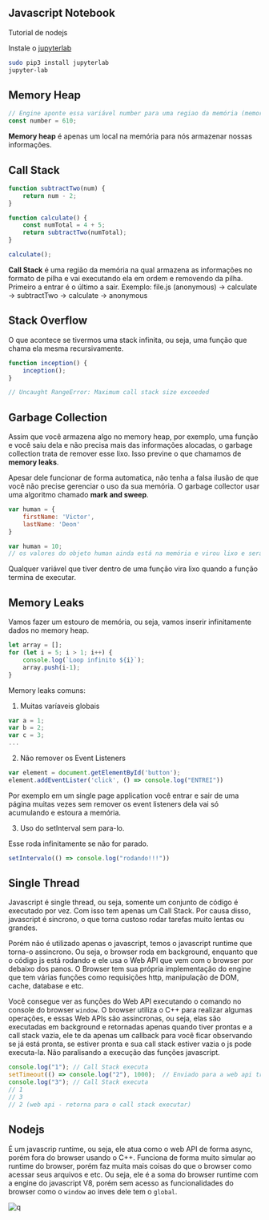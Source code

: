 ## Javascript Notebook

Tutorial de nodejs

Instale o [jupyterlab](https://jupyter.org/install)

```sh
sudo pip3 install jupyterlab
jupyter-lab
```

## Memory Heap

```js
// Engine aponte essa variável number para uma regiao da memória (memory heap) para armazenar esse número
const number = 610;
```

**Memory heap** é apenas um local na memória para nós armazenar nossas informações.

## Call Stack

```js
function subtractTwo(num) {
    return num - 2;
}

function calculate() {
    const numTotal = 4 + 5;
    return subtractTwo(numTotal);
}

calculate();
```

**Call Stack** é uma região da memória na qual armazena as informações no formato de pilha e vai executando ela em ordem e removendo da pilha. Primeiro a entrar é o último a sair. Exemplo: file.js (anonymous) -> calculate -> subtractTwo -> calculate -> anonymous

## Stack Overflow

O que acontece se tivermos uma stack infinita, ou seja, uma função que chama ela mesma recursivamente.

```js
function inception() {
    inception();
}

// Uncaught RangeError: Maximum call stack size exceeded
```

## Garbage Collection

Assim que você armazena algo no memory heap, por exemplo, uma função e você saiu dela e não precisa mais das informações alocadas,
o garbage collection trata de remover esse lixo. Isso previne o que chamamos de **memory leaks**.

Apesar dele funcionar de forma automatica, não tenha a falsa ilusão de que você não precise gerenciar o uso da sua memória.
O garbage collector usar uma algoritmo chamado **mark and sweep**.

```js
var human = {
    firstName: 'Victor',
    lastName: 'Deon'
}

var human = 10;
// os valores do objeto human ainda está na memória e virou lixo e será removido pelo garbage collection
```

Qualquer variável que tiver dentro de uma função vira lixo quando a função termina de executar.

## Memory Leaks

Vamos fazer um estouro de memória, ou seja, vamos inserir infinitamente dados no memory heap.

```js
let array = [];
for (let i = 5; i > 1; i++) {
    console.log(`Loop infinito ${i}`);
    array.push(i-1);
}
```

Memory leaks comuns:

1) Muitas varíaveis globais

```js
var a = 1;
var b = 2;
var c = 3;
...
```

2) Não remover os Event Listeners

```js
var element = document.getElementById('button');
element.addEventLister('click', () => console.log("ENTREI"))
```

Por exemplo em um single page application você entrar e sair de uma página muitas vezes sem remover os event listeners dela
vai só acumulando e estoura a memória.

3) Uso do setInterval sem para-lo.

Esse roda infinitamente se não for parado.

```js
setIntervalo(() => console.log("rodando!!!"))
```

## Single Thread

Javascript é single thread, ou seja, somente um conjunto de código é executado por vez. Com isso tem apenas um Call Stack.
Por causa disso, javascript é sincrono, o que torna custoso rodar tarefas muito lentas ou grandes.

Porém não é utilizado apenas o javascript, temos o javascript runtime que torna-o assincrono. Ou seja, o browser roda em background, enquanto
que o código js está rodando e ele usa o Web API que vem com o browser por debaixo dos panos. O Browser tem sua própria implementação do engine que
tem várias funções como requisições http, manipulação de DOM, cache, database e etc.

Você consegue ver as funções do Web API executando o comando no console do browser `window`. O browser utiliza o C++ para realizar algumas operações,
e essas Web APIs são assincronas, ou seja, elas são executadas em background e retornadas apenas quando tiver prontas e a call stack vazia, ele te da apenas um callback para você ficar observando se já está pronta, se estiver pronta e sua call stack estiver vazia o js pode executa-la. Não paralisando a execução das funções javascript.

```js
console.log("1"); // Call Stack executa
setTimeout(() => console.log("2"), 1000);  // Enviado para a web api tratar
console.log("3"); // Call Stack executa
// 1
// 3
// 2 (web api - retorna para o call stack executar)
```

## Nodejs

É um javascrip runtime, ou seja, ele atua como o web API de forma async, porém fora do browser usando o C++. Funciona de forma muito simular ao
runtime do browser, porém faz muita mais coisas do que o browser como acessar seus arquivos e etc. Ou seja, ele é a soma do browser runtime com a
engine do javascript V8, porém sem acesso as funcionalidades do browser como o `window` ao inves dele tem o `global`.

![q](https://user-images.githubusercontent.com/14116020/183785596-113beeff-3420-4e02-8a69-8b910b84e0d4.png)